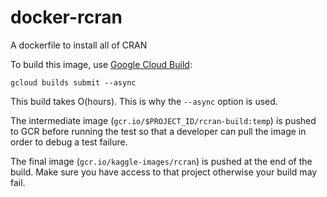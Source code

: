 # docker-rcran
A dockerfile to install all of CRAN

To build this image, use [Google Cloud Build](https://cloud.google.com/cloud-build/):

```
gcloud builds submit --async
```

This build takes O(hours). This is why the `--async` option is used.

The intermediate image (`gcr.io/$PROJECT_ID/rcran-build:temp`) is pushed to GCR before running the test
so that a developer can pull the image in order to debug a test failure.

The final image (`gcr.io/kaggle-images/rcran`) is pushed at the end of the build. Make sure you have access
to that project otherwise your build may fail.